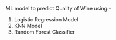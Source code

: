 ML model to predict Quality of Wine using:-
1. Logistic Regression Model
2. KNN Model
3. Random Forest Classifier
